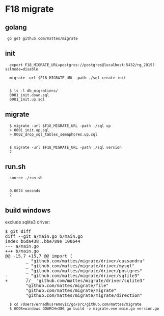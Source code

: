 F18 migrate
===============


golang
------

     go get github.com/mattes/migrate


init
--------

      export F18_MIGRATE_URL=postgres://postgres@localhost:5432/rg_2015?sslmode=disable 

      migrate -url $F18_MIGRATE_URL -path ./sql create init


      $ ls -l db_migrations/
      0001_init.down.sql
      0001_init.up.sql


migrate
----------

      $ migrate -url $F18_MIGRATE_URL -path ./sql up
      > 0001_init.up.sql
      > 0002_drop_sql_tables_semaphores.up.sql


      $ migrate -url $F18_MIGRATE_URL -path ./sql version
      2


run.sh
-------

      source ./run.sh


      0.0074 seconds
      2



build windows
-------------

exclude sqlite3 driver:

<pre>
$ git diff
diff --git a/main.go b/main.go
index b6da438..bbe789e 100644
--- a/main.go
+++ b/main.go
@@ -15,7 +15,7 @@ import (
        _ "github.com/mattes/migrate/driver/cassandra"
        _ "github.com/mattes/migrate/driver/mysql"
        _ "github.com/mattes/migrate/driver/postgres"
-       _ "github.com/mattes/migrate/driver/sqlite3"
+       //_ "github.com/mattes/migrate/driver/sqlite3"
        "github.com/mattes/migrate/file"
        "github.com/mattes/migrate/migrate"
        "github.com/mattes/migrate/migrate/direction"
</pre>

      $ cd /Users/ernadhusremovic/go/src/github.com/mattes/migrate
      $ GOOS=windows GOARCH=386 go build -o migrate.exe main.go version.go

